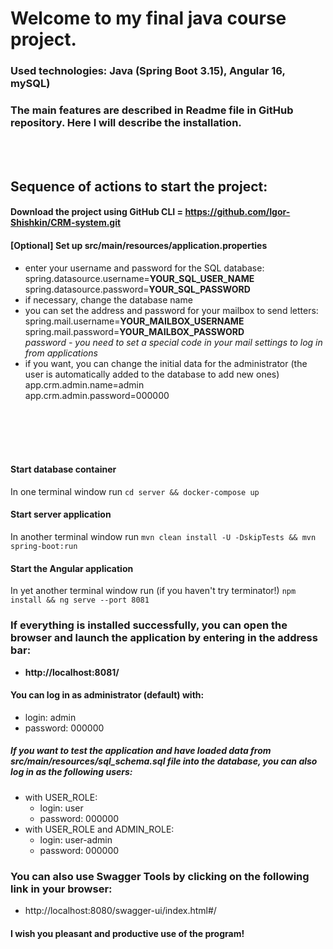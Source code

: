 # Welcome to my final java course project.
### Used technologies: Java (Spring Boot 3.15), Angular 16, mySQL)

### The main features are described in Readme file in GitHub repository. Here I will describe the installation.

<br><br>

## Sequence of actions to start the project:
#### Download the project using GitHub CLI = https://github.com/Igor-Shishkin/CRM-system.git
#### [Optional] Set up src/main/resources/application.properties
- enter your username and password for the SQL database:<br>
  spring.datasource.username=**YOUR_SQL_USER_NAME**<br>
  spring.datasource.password=**YOUR_SQL_PASSWORD**
- if necessary, change the database name<br>
- you can set the address and password for your mailbox to send letters:<br>
  spring.mail.username=**YOUR_MAILBOX_USERNAME**<br>
  spring.mail.password=**YOUR_MAILBOX_PASSWORD**<br>
  *password - you need to set a special code in your mail settings to log in from applications*
- if you want, you can change the initial data for the administrator (the user is automatically added to the database to add new ones)<br>
  app.crm.admin.name=admin<br>
  app.crm.admin.password=000000

<br><br><br><br>

#### Start database container
In one terminal window run `cd server && docker-compose up`

#### Start server application
In another terminal window run `mvn clean install -U -DskipTests && mvn spring-boot:run`

#### Start the Angular application
In yet another terminal window run (if you haven't try terminator!) `npm install && ng serve --port 8081`
### If everything is installed successfully, you can open the browser and launch the application by entering in the address bar:
- **http://localhost:8081/**
#### You can log in as administrator (default) with:
- login: admin
- password: 000000

##### If you want to test the application and have loaded data from src/main/resources/sql_schema.sql file into the database, you can also log in as the following users:
- with USER_ROLE:
    - login: user
    - password: 000000
- with USER_ROLE and ADMIN_ROLE:
    - login: user-admin
    - password: 000000

### You can also use Swagger Tools by clicking on the following link in your browser:
- http://localhost:8080/swagger-ui/index.html#/

#### I wish you pleasant and productive use of the program!








